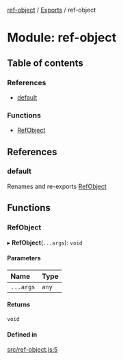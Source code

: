 [ref-object](../README.md) / [Exports](../modules.md) / ref-object

# Module: ref-object

## Table of contents

### References

- [default](ref_object.md#default)

### Functions

- [RefObject](ref_object.md#refobject)

## References

### default

Renames and re-exports [RefObject](ref_object.md#refobject)

## Functions

### RefObject

▸ **RefObject**(`...args`): `void`

#### Parameters

| Name | Type |
| :------ | :------ |
| `...args` | `any` |

#### Returns

`void`

#### Defined in

[src/ref-object.js:5](https://github.com/snowyu/ref-object.js/blob/a78bb2f/src/ref-object.js#L5)
